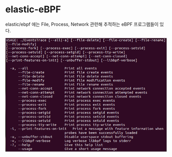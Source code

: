 # elastic-eBPF

elastic/ebpf 에는 File, Process, Network 관련해 추적하는 eBPF 프로그램들이 있다.

<img src="../../.picture/elastic-man.PNG" />
